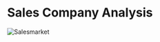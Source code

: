 # Sales Company Analysis
![Salesmarket](https://github.com/habeebsalaudeen/Sales-Company-Analysis/assets/97491265/a6955e73-c5c8-4dfb-b905-25071998bdf9)
